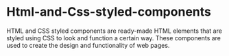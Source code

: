 # Html-and-Css-styled-components
HTML and CSS styled components are ready-made HTML elements that are styled using CSS to look and function a certain way. These components are used to create the design and functionality of web pages.
